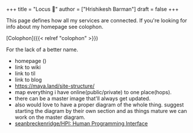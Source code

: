 +++
title = "Locus 🌊"
author = ["Hrishikesh Barman"]
draft = false
+++

This page defines how all my services are connected. If you're looking for info about my homepage see colophon.

[Colophon]({{< relref "colophon" >}})

For the lack of a better name.

-   homepage ()
-   link to wiki
-   link to til
-   link to blog
-   <https://maya.land/site-structure/>
-   map everything i have online(public/private) to one place(hops).
-   there can be a master image that'll always get updated.
-   also would love to have a proper diagram of the whole thing. suggest starting the diagram by their own section and as things mature we can work on the master diagram.
-   [seanbreckenridge/HPI: Human Programming Interface](https://github.com/seanbreckenridge/HPI#readme)
